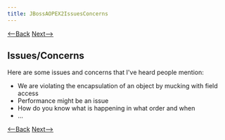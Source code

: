 ```yaml
---
title: JBossAOPEX2IssuesConcerns
---
```

[<--Back](JBossEX2AssignmentIssues) [Next-->](JBoss_AOP_Example_3)

## Issues/Concerns
Here are some issues and concerns that I've heard people mention:
* We are violating the encapsulation of an object by mucking with field access
* Performance might be an issue
* How do you know what is happening in what order and when
* ...

[<--Back](JBossEX2AssignmentIssues) [Next-->](JBoss_AOP_Example_3)
